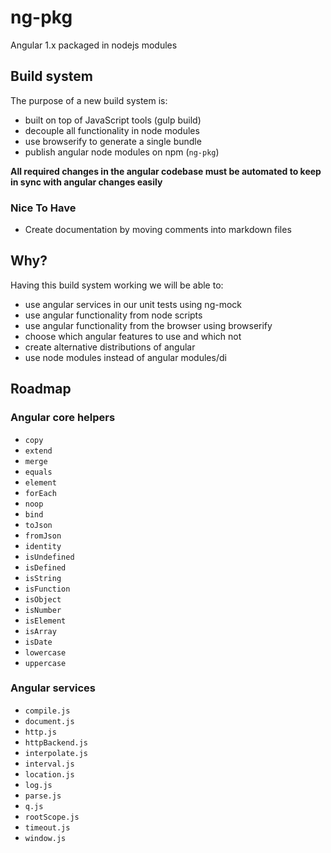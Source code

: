 ng-pkg
======

Angular 1.x packaged in nodejs modules

Build system
------------

The purpose of a new build system is:

  * built on top of JavaScript tools (gulp build)
  * decouple all functionality in node modules
  * use browserify to generate a single bundle
  * publish angular node modules on npm (`ng-pkg`)

**All required changes in the angular codebase must be automated to keep in sync
with angular changes easily**

### Nice To Have

  * Create documentation by moving comments into markdown files

Why?
----

Having this build system working we will be able to:

  * use angular services in our unit tests using ng-mock
  * use angular functionality from node scripts
  * use angular functionality from the browser using browserify
  * choose which angular features to use and which not
  * create alternative distributions of angular
  * use node modules instead of angular modules/di

Roadmap
-------

### Angular core helpers

  * `copy`
  * `extend`
  * `merge`
  * `equals`
  * `element`
  * `forEach`
  * `noop`
  * `bind`
  * `toJson`
  * `fromJson`
  * `identity`
  * `isUndefined`
  * `isDefined`
  * `isString`
  * `isFunction`
  * `isObject`
  * `isNumber`
  * `isElement`
  * `isArray`
  * `isDate`
  * `lowercase`
  * `uppercase`

### Angular services

  * `compile.js`
  * `document.js`
  * `http.js`
  * `httpBackend.js`
  * `interpolate.js`
  * `interval.js`
  * `location.js`
  * `log.js`
  * `parse.js`
  * `q.js`
  * `rootScope.js`
  * `timeout.js`
  * `window.js`
